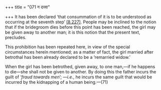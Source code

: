 +++
title = "071 न दत्त्वा"

+++
It has been declared ‘that consummation of it is to be understood as
occurring at the seventh step’
[(8.227)](/hinduism/book/manusmriti-with-the-commentary-of-medhatithi/d/doc201157.html).
People may be inclined to the notion that if the bridegroom dies before
this point has been reached, the girl may be given away to another man;
it is this notion that the present text, precludes.

This prohibition has been repeated here, in view of the special
circumstances herein mentioned; as a matter of fact, the girl married
after betrothal has been already declared to be a ‘remarried widow.’

When the girl has been betrothed, given away, to one man,—if he happens
to die—she shall not be given to another. By doing this the father
incurs the guilt of ‘*fraud towards men*’; —*i.e*., he incurs the same
guilt that would be incurred by the kidnapping of a human being.—(71)


